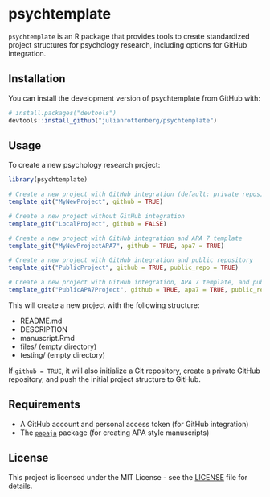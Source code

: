 # psychtemplate

`psychtemplate` is an R package that provides tools to create standardized project structures for psychology research, including options for GitHub integration.

## Installation

You can install the development version of psychtemplate from GitHub with:

```r
# install.packages("devtools")
devtools::install_github("julianrottenberg/psychtemplate")
```

## Usage

To create a new psychology research project:

```r
library(psychtemplate)

# Create a new project with GitHub integration (default: private repository, APA 6 template)
template_git("MyNewProject", github = TRUE)

# Create a new project without GitHub integration
template_git("LocalProject", github = FALSE)

# Create a new project with GitHub integration and APA 7 template
template_git("MyNewProjectAPA7", github = TRUE, apa7 = TRUE)

# Create a new project with GitHub integration and public repository
template_git("PublicProject", github = TRUE, public_repo = TRUE)

# Create a new project with GitHub integration, APA 7 template, and public repository
template_git("PublicAPA7Project", github = TRUE, apa7 = TRUE, public_repo = TRUE)

```

This will create a new project with the following structure:

- README.md
- DESCRIPTION
- manuscript.Rmd
- files/ (empty directory)
- testing/ (empty directory)

If `github = TRUE`, it will also initialize a Git repository, create a private GitHub repository, and push the initial project structure to GitHub.

## Requirements

- A GitHub account and personal access token (for GitHub integration)
- The [`papaja`](https://github.com/crsh/papaja/) package (for creating APA style manuscripts)

## License

This project is licensed under the MIT License - see the [LICENSE](LICENSE) file for details.
